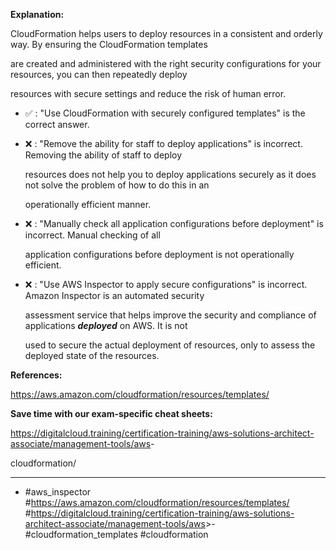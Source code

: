 **Explanation:**

CloudFormation helps users to deploy resources in a consistent and orderly way. By ensuring the CloudFormation templates

are created and administered with the right security configurations for your resources, you can then repeatedly deploy

resources with secure settings and reduce the risk of human error.

- ✅ :  "Use CloudFormation with securely configured templates" is the correct answer.

- ❌ :  "Remove the ability for staff to deploy applications" is incorrect. Removing the ability of staff to deploy

  resources does not help you to deploy applications securely as it does not solve the problem of how to do this in an

  operationally efficient manner.

- ❌ :  "Manually check all application configurations before deployment" is incorrect. Manual checking of all

  application configurations before deployment is not operationally efficient.

- ❌ :  "Use AWS Inspector to apply secure configurations" is incorrect. Amazon Inspector is an automated security

  assessment service that helps improve the security and compliance of applications **_deployed_** on AWS. It is not

  used to secure the actual deployment of resources, only to assess the deployed state of the resources.

**References:**

<https://aws.amazon.com/cloudformation/resources/templates/>

**Save time with our exam-specific cheat sheets:**

<https://digitalcloud.training/certification-training/aws-solutions-architect-associate/management-tools/aws>-

cloudformation/

----

- #aws_inspector #<https://aws.amazon.com/cloudformation/resources/templates/> #<https://digitalcloud.training/certification-training/aws-solutions-architect-associate/management-tools/aws>>- #cloudformation_templates #cloudformation
